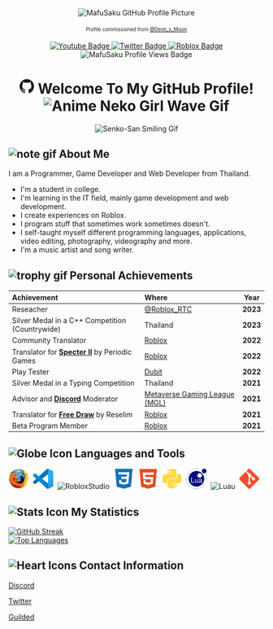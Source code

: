 <div id="header" align="center">
  <img src="https://avatars.githubusercontent.com/u/58628602?v=4" alt="MafuSaku GitHub Profile Picture" width="200"/>
</div>

<p align="center"><sup><sub>Profile commissioned from <a href="https://www.twitter.com/desti_x_moon">@Desti_x_Moon</a></sub></sup></p>

<div id="badges" align="center">
  <!--
  <a href="https://www.linkedin.com/in/scarlettsegal">
    <img src="https://img.shields.io/badge/LinkedIn-black?style=for-the-badge&logo=linkedin&logoColor=white" alt="LinkedIn Badge"/>
  </a>
  -->
  <a href="https://www.youtube.com/@mafusaku?sub_confirmation=1">
    <img src="https://img.shields.io/badge/YouTube-black?style=for-the-badge&logo=youtube&logoColor=white" alt="Youtube Badge"/>
  </a>
  <a href="https://www.twitter.com/intent/follow?screen_name=mafusaku">
    <img src="https://img.shields.io/badge/Twitter-black?style=for-the-badge&logo=twitter&logoColor=white" alt="Twitter Badge"/>
  </a>
  <a href="https://www.roblox.com/users/189051237/profile">
    <img src="https://img.shields.io/badge/Roblox-black?style=for-the-badge&logo=roblox&logoColor=white" alt="Roblox Badge"/>
  </a>
  <br>
  <img src="https://komarev.com/ghpvc/?username=mafusaku&style=for-the-badge&color=blue" alt="MafuSaku Profile Views Badge"/>
</div>

<h1 align="center"> <img src="https://github.com/devicons/devicon/blob/master/icons/github/github-original.svg" alt="GitHub Icon" width="30" height="30"> Welcome To My GitHub Profile! <img src="https://cdn3.emoji.gg/emojis/8618-blonde-neko-wave.gif" alt="Anime Neko Girl Wave Gif" width="30" height="30"></h1>
<p align="center"><img src="https://64.media.tumblr.com/3d3d30b6c0c6d2ee1de60fac5e84c5ee/tumblr_pq4djytolv1wylmu4o4_250.gifv" alt="Senko-San Smiling Gif"></p>

## <img src="https://cdn3.emoji.gg/emojis/2493-note-pen.gif" alt="note gif" width="25" height="25"> About Me
I am a Programmer, Game Developer and Web Developer from Thailand.
- I'm a student in college.
- I'm learning in the IT field, mainly game development and web development.
- I create experiences on Roblox.
- I program stuff that sometimes work sometimes doesn't.
- I self-taught myself different programming languages, applications, video editing, photography, videography and more.
- I'm a music artist and song writer.

## <img src="https://cdn3.emoji.gg/emojis/2417-1st-place.gif" alt="trophy gif" width="25" height="25"> Personal Achievements
| Achievement | Where | Year |
| :--- | :--- | :---: |
| Reseacher| <a href="https://www.twitter.com/Roblox_RTC">@Roblox_RTC</a> | **2023** |
| Silver Medal in a C++ Competition (Countrywide) | Thailand | **2023** |
| Community Translator | <a href="https://corporate.roblox.com">Roblox</a> | **2022** |
| Translator for <a href="https://www.roblox.com/games/8267733039">**Specter II**</a> by Periodic Games | <a href="https://corporate.roblox.com">Roblox</a> | **2022** |
| Play Tester | <a href="https://www.dubit.io">Dubit</a> | **2022** |
| Silver Medal in a Typing Competition | Thailand | **2021** |
| Advisor and <a href="https://www.discord.com/invite/metaverse">**Discord**</a> Moderator | <a href="https://www.mgl.co">Metaverse Gaming League (MGL)</a> | **2021** |
| Translator for <a href="https://www.roblox.com/games/1547610457">**Free Draw**</a> by Reselim | <a href="https://corporate.roblox.com">Roblox</a> | **2021** |
| Beta Program Member | <a href="https://corporate.roblox.com">Roblox</a> | **2021** |

## <img src="https://cdn3.emoji.gg/emojis/1119-globe.png" alt="Globe Icon" width="25" height="25"> Languages and Tools
<div>
  <img src="https://github.com/devicons/devicon/blob/master/icons/firefox/firefox-original.svg" title="Firefox" alt="Firefox" width="40" height="40"/>&nbsp;
  <img src="https://github.com/devicons/devicon/blob/master/icons/vscode/vscode-original.svg" title="VisualStudioCode" alt="VisualStudioCode" width="40" height="40"/>&nbsp;
  <!--
  <img src="https://github.com/devicons/devicon/blob/master/icons/unrealengine/unrealengine-original.svg" title="UnrealEngine" alt="UnrealEngine" width="40" height="40"/>&nbsp;
  <img src="https://github.com/devicons/devicon/blob/master/icons/unity/unity-original.svg" title="Unity" alt="Unity" width="40" height="40"/>&nbsp;
  <img src="https://upload.wikimedia.org/wikipedia/commons/thumb/6/6c/Roblox_Logo.svg/768px-Roblox_Logo.svg.png" title="Roblox" alt="Roblox" width="40" height="40"/>&nbsp;
  -->
  <img src="https://upload.wikimedia.org/wikipedia/commons/thumb/5/58/Roblox_Studio_logo_2021_present.svg/768px-Roblox_Studio_logo_2021_present.svg.png?20210904141557" title="RobloxStudio" alt="RobloxStudio" width="40" height="40"/>&nbsp;
  <!--
  <img src="https://github.com/devicons/devicon/blob/master/icons/slack/slack-plain.svg" title="Slack" alt="Slack" width="40" height="40"/>&nbsp;
  -->
  <img src="https://github.com/devicons/devicon/blob/master/icons/css3/css3-plain.svg"  title="CSS3" alt="CSS" width="40" height="40"/>&nbsp;
  <img src="https://github.com/devicons/devicon/blob/master/icons/html5/html5-plain.svg" title="HTML5" alt="HTML" width="40" height="40"/>&nbsp;
  <!--
  <img src="https://github.com/devicons/devicon/blob/master/icons/javascript/javascript-plain.svg" title="JavaScript" alt="JavaScript" width="40" height="40"/>&nbsp;
  -->
  <img src="https://github.com/devicons/devicon/blob/master/icons/python/python-plain.svg" title="Python" alt="Python" width="40" height="40"/>&nbsp;
  <img src="https://github.com/devicons/devicon/blob/master/icons/lua/lua-plain-wordmark.svg" title="Lua" alt="Lua" width="40" height="40"/>&nbsp;
  <img src="https://seeklogo.com/images/L/luau-programming-language-logo-4E5D70055F-seeklogo.com.png" title="Luau" alt="Luau" width="40" height="40"/>&nbsp;
  <!--
  <img src="https://github.com/devicons/devicon/blob/master/icons/csharp/csharp-plain.svg" title="C#" alt="C# - CSharp" width="40" height="40"/>&nbsp;
  <img src="https://github.com/devicons/devicon/blob/master/icons/cplusplus/cplusplus-plain.svg" title="C++" alt="C++ - CPlusPlus" width="40" height="40"/>&nbsp;
  <img src="https://github.com/devicons/devicon/blob/master/icons/amazonwebservices/amazonwebservices-plain-wordmark.svg" title="AWS" alt="AWS" width="40" height="40"/>&nbsp;
  -->  
<img src="https://github.com/devicons/devicon/blob/master/icons/git/git-plain.svg" title="Git" **alt="Git" width="40" height="40"/>
</div>

## <img src="https://cdn3.emoji.gg/emojis/9656-stats.png" alt="Stats Icon" width="25" height="25"> My Statistics
[![GitHub Streak](https://github-readme-streak-stats.herokuapp.com?user=mafusaku&border_radius=25&date_format=M%20j%5B%2C%20Y%5D&background=00000000&border=FFFFFF&stroke=F8C8DC&ring=F8C8DC&fire=F8C8DC&currStreakNum=F8C8DC&sideNums=F8C8DC&currStreakLabel=F8C8DC&sideLabels=F8C8DC&dates=F8C8DC)](https://msaku.pages.dev)
<br>
[![Top Languages](https://github-readme-stats.vercel.app/api/top-langs/?username=mafusaku&show_icons=true&layout=compact&theme=transparent&title_color=F8C8DC&text_color=F8C8DC&border_radius=25&locale)](https://msaku.pages.dev)

## <img src="https://i.ibb.co/z7ZD055/Roblox-Heart-Icons.png" alt="Heart Icons" width="30" height="25"> Contact Information
[Discord](https://discord.com/users/346621552382443539)

[Twitter](https://twitter.com/@mafusaku)

[Guilded](https://guilded.gg/u/pastel)

<!--
## <img src="https://cdn3.emoji.gg/emojis/1516-foxwave.png" alt="Fox Wave Image" width="25" height="25"> Blog Posts

- 👋 Hi, I’m @MafuSaku
- 👀 I’m interested in ...
- 🌱 I’m currently learning ...
- 💞️ I’m looking to collaborate on ...
- 📫 How to reach me ...

MafuSaku/MafuSaku is a ✨ special ✨ repository because its `README.md` (this file) appears on your GitHub profile.
You can click the Preview link to take a look at your changes.
--->
